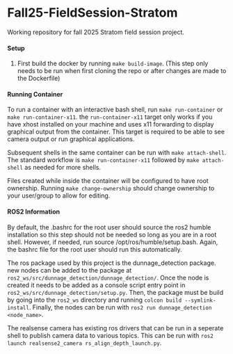 # Fall25-FieldSession-Stratom
Working repository for fall 2025 Stratom field session project. 


#### Setup
1. First build the docker by running `make build-image`. (This step only needs to be run when first cloning the repo or after changes are made to the Dockerfile)

#### Running Container
To run a container with an interactive bash shell, run `make run-container` or `make run-container-x11`. the `run-container-x11` target only works if you have xhost installed on your machine and uses x11 forwarding to display graphical output from the container. This target is required to be able to see camera output or run graphical applications.

Subsequent shells in the same container can be run with `make attach-shell`. The standard workflow is `make run-container-x11` followed by `make attach-shell` as needed for more shells.

Files created while inside the container will be configured to have root ownership. Running `make change-ownership` should change ownership to your user/group to allow for editing.

#### ROS2 Information
By default, the .bashrc for the root user should source the ros2 humble installation so this step should not be needed so long as you are in a root shell. However, if needed, run source /opt/ros/humble/setup.bash. Again, the bashrc file for the root user should run this automatically.

The ros package used by this project is the dunnage_detection package. new nodes can be added to the package at `ros2_ws/src/dunnage_detection/dunnage_detection/`. Once the node is created it needs to be added as a console script entry point in `ros2_ws/src/dunnage_detection/setup.py`. Then, the package must be build by going into the `ros2_ws` directory and running `colcon build --symlink-install`. Finally, the nodes can be run with `ros2 run dunnage_detection <node_name>`.

The realsense camera has existing ros drivers that can be run in a seperate shell to publish camera data to various topics. This can be run with `ros2 launch realsense2_camera rs_align_depth_launch.py`.
